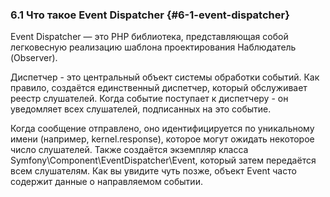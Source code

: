 ### 6.1 Что такое Event Dispatcher {#6-1-event-dispatcher}

Event Dispatcher — это PHP библиотека, представляющая собой легковесную реализацию шаблона проектирования Наблюдатель (Observer).

Диспетчер - это центральный объект системы обработки событий. Как правило, создаётся единственный диспетчер, который обслуживает реестр слушателей. Когда событие поступает к диспетчеру - он уведомляет всех слушателей, подписанных на это событие.

Когда сообщение отправлено, оно идентифицируется по уникальному имени (например, kernel.response), которое могут ожидать некоторое число слушателей. Также создаётся экземпляр класса Symfony\Component\EventDispatcher\Event, который затем передаётся всем слушателям. Как вы увидите чуть позже, объект Event часто содержит данные о направляемом событии.